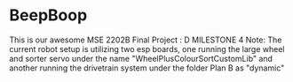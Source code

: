 # BeepBoop
This is our awesome MSE 2202B Final Project : D
MILESTONE 4 Note: 
The current robot setup is utilizing two esp boards, one running the large wheel and sorter servo under the name "WheelPlusColourSortCustomLib" and another running the drivetrain system under the folder Plan B as "dynamic"

